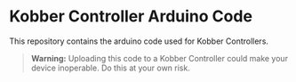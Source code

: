 # Kobber Controller Arduino Code

This repository contains the arduino code used for Kobber Controllers.

> **Warning:** Uploading this code to a Kobber Controller could make your device inoperable. Do this at your own risk.
